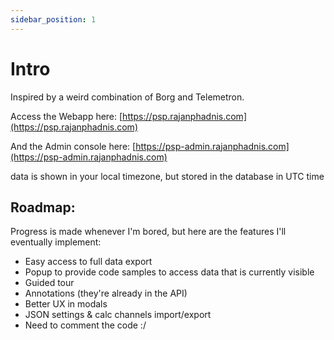 ```yaml
---
sidebar_position: 1
---
```


# Intro

Inspired by a weird combination of Borg and Telemetron.

Access the Webapp here: [https://psp.rajanphadnis.com](https://psp.rajanphadnis.com) 

And the Admin console here: [https://psp-admin.rajanphadnis.com](https://psp-admin.rajanphadnis.com)


data is shown in your local timezone, but stored in the database in UTC time


## Roadmap:

Progress is made whenever I'm bored, but here are the features I'll eventually implement:

- Easy access to full data export
- Popup to provide code samples to access data that is currently visible
- Guided tour
- Annotations (they're already in the API)
- Better UX in modals
- JSON settings & calc channels import/export
- Need to comment the code :/

